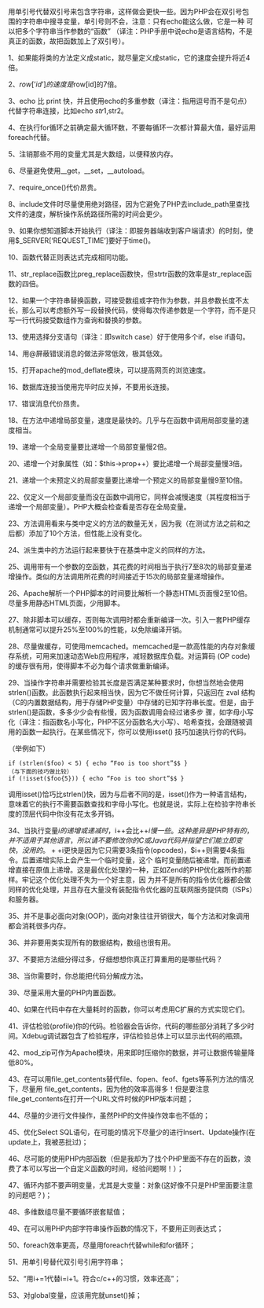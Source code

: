 用单引号代替双引号来包含字符串，这样做会更快一些。因为PHP会在双引号包围的字符串中搜寻变量，单引号则不会，注意：只有echo能这么做，它是一种 可以把多个字符串当作参数的“函数”
（译注：PHP手册中说echo是语言结构，不是真正的函数，故把函数加上了双引号）。

1、如果能将类的方法定义成static，就尽量定义成static，它的速度会提升将近4倍。

2、$row[’id’] 的速度是$row[id]的7倍。

3、echo 比 print 快，并且使用echo的多重参数（译注：指用逗号而不是句点）代替字符串连接，比如echo $str1,$str2。

4、在执行for循环之前确定最大循环数，不要每循环一次都计算最大值，最好运用foreach代替。

5、注销那些不用的变量尤其是大数组，以便释放内存。

6、尽量避免使用__get，__set，__autoload。

7、require_once()代价昂贵。

8、include文件时尽量使用绝对路径，因为它避免了PHP去include_path里查找文件的速度，解析操作系统路径所需的时间会更少。

9、如果你想知道脚本开始执行（译注：即服务器端收到客户端请求）的时刻，使用$_SERVER[‘REQUEST_TIME’]要好于time()。

10、函数代替正则表达式完成相同功能。

11、str_replace函数比preg_replace函数快，但strtr函数的效率是str_replace函数的四倍。

12、如果一个字符串替换函数，可接受数组或字符作为参数，并且参数长度不太长，那么可以考虑额外写一段替换代码，使得每次传递参数是一个字符，而不是只写一行代码接受数组作为查询和替换的参数。

13、使用选择分支语句（译注：即switch case）好于使用多个if，else if语句。

14、用@屏蔽错误消息的做法非常低效，极其低效。

15、打开apache的mod_deflate模块，可以提高网页的浏览速度。

16、数据库连接当使用完毕时应关掉，不要用长连接。

17、错误消息代价昂贵。

18、在方法中递增局部变量，速度是最快的。几乎与在函数中调用局部变量的速度相当。

19、递增一个全局变量要比递增一个局部变量慢2倍。

20、递增一个对象属性（如：$this->prop++）要比递增一个局部变量慢3倍。

21、递增一个未预定义的局部变量要比递增一个预定义的局部变量慢9至10倍。

22、仅定义一个局部变量而没在函数中调用它，同样会减慢速度（其程度相当于递增一个局部变量）。PHP大概会检查看是否存在全局变量。

23、方法调用看来与类中定义的方法的数量无关，因为我（在测试方法之前和之后都）添加了10个方法，但性能上没有变化。

24、派生类中的方法运行起来要快于在基类中定义的同样的方法。

25、调用带有一个参数的空函数，其花费的时间相当于执行7至8次的局部变量递增操作。类似的方法调用所花费的时间接近于15次的局部变量递增操作。

26、Apache解析一个PHP脚本的时间要比解析一个静态HTML页面慢2至10倍。尽量多用静态HTML页面，少用脚本。

27、除非脚本可以缓存，否则每次调用时都会重新编译一次。引入一套PHP缓存机制通常可以提升25%至100%的性能，以免除编译开销。

28、尽量做缓存，可使用memcached。memcached是一款高性能的内存对象缓存系统，可用来加速动态Web应用程序，减轻数据库负载。对运算码 (OP code)的缓存很有用，使得脚本不必为每个请求做重新编译。

29、当操作字符串并需要检验其长度是否满足某种要求时，你想当然地会使用strlen()函数。此函数执行起来相当快，因为它不做任何计算，只返回在 zval 结构（C的内置数据结构，用于存储PHP变量）中存储的已知字符串长度。但是，由于strlen()是函数，多多少少会有些慢，因为函数调用会经过诸多步 骤，如字母小写化（译注：指函数名小写化，PHP不区分函数名大小写）、哈希查找，会跟随被调用的函数一起执行。在某些情况下，你可以使用isset() 技巧加速执行你的代码。

（举例如下）

```
if (strlen($foo) < 5) { echo “Foo is too short”$$ }
（与下面的技巧做比较）
if (!isset($foo{5})) { echo “Foo is too short”$$ }
```

调用isset()恰巧比strlen()快，因为与后者不同的是，isset()作为一种语言结构，意味着它的执行不需要函数查找和字母小写化。也就是说，实际上在检验字符串长度的顶层代码中你没有花太多开销。

34、当执行变量$i的递增或递减时，$i++会比++$i慢一些。这种差异是PHP特有的，并不适用于其他语言，所以请不要修改你的C或Java代码并 指望它们能立即变快，没用的。++$i更快是因为它只需要3条指令(opcodes)，$i++则需要4条指令。后置递增实际上会产生一个临时变量，这个 临时变量随后被递增。而前置递增直接在原值上递增。这是最优化处理的一种，正如Zend的PHP优化器所作的那样。牢记这个优化处理不失为一个好主意，因 为并不是所有的指令优化器都会做同样的优化处理，并且存在大量没有装配指令优化器的互联网服务提供商（ISPs）和服务器。

35、并不是事必面向对象(OOP)，面向对象往往开销很大，每个方法和对象调用都会消耗很多内存。

36、并非要用类实现所有的数据结构，数组也很有用。

37、不要把方法细分得过多，仔细想想你真正打算重用的是哪些代码？

38、当你需要时，你总能把代码分解成方法。

39、尽量采用大量的PHP内置函数。

40、如果在代码中存在大量耗时的函数，你可以考虑用C扩展的方式实现它们。

41、评估检验(profile)你的代码。检验器会告诉你，代码的哪些部分消耗了多少时间。Xdebug调试器包含了检验程序，评估检验总体上可以显示出代码的瓶颈。

42、mod_zip可作为Apache模块，用来即时压缩你的数据，并可让数据传输量降低80%。

43、在可以用file_get_contents替代file、fopen、feof、fgets等系列方法的情况下，尽量用 file_get_contents，因为他的效率高得多！但是要注意file_get_contents在打开一个URL文件时候的PHP版本问题；

44、尽量的少进行文件操作，虽然PHP的文件操作效率也不低的；

45、优化Select SQL语句，在可能的情况下尽量少的进行Insert、Update操作(在update上，我被恶批过)；

46、尽可能的使用PHP内部函数（但是我却为了找个PHP里面不存在的函数，浪费了本可以写出一个自定义函数的时间，经验问题啊！）；

47、循环内部不要声明变量，尤其是大变量：对象(这好像不只是PHP里面要注意的问题吧？)；

48、多维数组尽量不要循环嵌套赋值；

49、在可以用PHP内部字符串操作函数的情况下，不要用正则表达式；

50、foreach效率更高，尽量用foreach代替while和for循环；

51、用单引号替代双引号引用字符串；

52、“用i+=1代替i=i+1。符合c/c++的习惯，效率还高”；

53、对global变量，应该用完就unset()掉；
